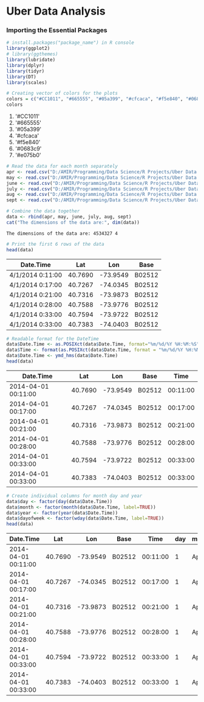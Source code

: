 # Uber Data Analysis

### Importing the Essential Packages


```R
# install.packages("package_name") in R console
library(ggplot2)
# library(ggthemes)
library(lubridate)
library(dplyr)
library(tidyr)
library(DT)
library(scales)
```


```R
# Creating vector of colors for the plots
colors = c("#CC1011", "#665555", "#05a399", "#cfcaca", "#f5e840", "#0683c9", "#e075b0")
colors
```


<ol class=list-inline>
	<li>'#CC1011'</li>
	<li>'#665555'</li>
	<li>'#05a399'</li>
	<li>'#cfcaca'</li>
	<li>'#f5e840'</li>
	<li>'#0683c9'</li>
	<li>'#e075b0'</li>
</ol>




```R
# Read the data for each month separately 
apr <- read.csv("D:/AMIR/Programming/Data Science/R Projects/Uber Data Analysis/Dataset/uber-raw-data-apr14.csv")
may <- read.csv("D:/AMIR/Programming/Data Science/R Projects/Uber Data Analysis/Dataset/uber-raw-data-may14.csv")
june <- read.csv("D:/AMIR/Programming/Data Science/R Projects/Uber Data Analysis/Dataset/uber-raw-data-jun14.csv")
july <- read.csv("D:/AMIR/Programming/Data Science/R Projects/Uber Data Analysis/Dataset/uber-raw-data-jul14.csv")
aug <- read.csv("D:/AMIR/Programming/Data Science/R Projects/Uber Data Analysis/Dataset/uber-raw-data-aug14.csv")
sept <- read.csv("D:/AMIR/Programming/Data Science/R Projects/Uber Data Analysis/Dataset/uber-raw-data-sep14.csv")
```


```R
# Combine the data together 
data <- rbind(apr, may, june, july, aug, sept)
cat("The dimensions of the data are:", dim(data))
```

    The dimensions of the data are: 4534327 4


```R
# Print the first 6 rows of the data
head(data)
```


<table>
<thead><tr><th scope=col>Date.Time</th><th scope=col>Lat</th><th scope=col>Lon</th><th scope=col>Base</th></tr></thead>
<tbody>
	<tr><td>4/1/2014 0:11:00</td><td>40.7690         </td><td>-73.9549        </td><td>B02512          </td></tr>
	<tr><td>4/1/2014 0:17:00</td><td>40.7267         </td><td>-74.0345        </td><td>B02512          </td></tr>
	<tr><td>4/1/2014 0:21:00</td><td>40.7316         </td><td>-73.9873        </td><td>B02512          </td></tr>
	<tr><td>4/1/2014 0:28:00</td><td>40.7588         </td><td>-73.9776        </td><td>B02512          </td></tr>
	<tr><td>4/1/2014 0:33:00</td><td>40.7594         </td><td>-73.9722        </td><td>B02512          </td></tr>
	<tr><td>4/1/2014 0:33:00</td><td>40.7383         </td><td>-74.0403        </td><td>B02512          </td></tr>
</tbody>
</table>




```R
# Readable format for the DateTime
data$Date.Time <- as.POSIXct(data$Date.Time, format="%m/%d/%Y %H:%M:%S")
data$Time <- format(as.POSIXct(data$Date.Time, format = "%m/%d/%Y %H:%M:%S"), format="%H:%M:%S")
data$Date.Time <- ymd_hms(data$Date.Time)
head(data)
```


<table>
<thead><tr><th scope=col>Date.Time</th><th scope=col>Lat</th><th scope=col>Lon</th><th scope=col>Base</th><th scope=col>Time</th></tr></thead>
<tbody>
	<tr><td>2014-04-01 00:11:00</td><td>40.7690            </td><td>-73.9549           </td><td>B02512             </td><td>00:11:00           </td></tr>
	<tr><td>2014-04-01 00:17:00</td><td>40.7267            </td><td>-74.0345           </td><td>B02512             </td><td>00:17:00           </td></tr>
	<tr><td>2014-04-01 00:21:00</td><td>40.7316            </td><td>-73.9873           </td><td>B02512             </td><td>00:21:00           </td></tr>
	<tr><td>2014-04-01 00:28:00</td><td>40.7588            </td><td>-73.9776           </td><td>B02512             </td><td>00:28:00           </td></tr>
	<tr><td>2014-04-01 00:33:00</td><td>40.7594            </td><td>-73.9722           </td><td>B02512             </td><td>00:33:00           </td></tr>
	<tr><td>2014-04-01 00:33:00</td><td>40.7383            </td><td>-74.0403           </td><td>B02512             </td><td>00:33:00           </td></tr>
</tbody>
</table>




```R
# Create individual columns for month day and year
data$day <- factor(day(data$Date.Time))
data$month <- factor(month(data$Date.Time, label=TRUE))
data$year <- factor(year(data$Date.Time))
data$dayofweek <- factor(wday(data$Date.Time, label=TRUE))
head(data)
```


<table>
<thead><tr><th scope=col>Date.Time</th><th scope=col>Lat</th><th scope=col>Lon</th><th scope=col>Base</th><th scope=col>Time</th><th scope=col>day</th><th scope=col>month</th><th scope=col>year</th><th scope=col>dayofweek</th></tr></thead>
<tbody>
	<tr><td>2014-04-01 00:11:00</td><td>40.7690            </td><td>-73.9549           </td><td>B02512             </td><td>00:11:00           </td><td>1                  </td><td>Apr                </td><td>2014               </td><td>Tue                </td></tr>
	<tr><td>2014-04-01 00:17:00</td><td>40.7267            </td><td>-74.0345           </td><td>B02512             </td><td>00:17:00           </td><td>1                  </td><td>Apr                </td><td>2014               </td><td>Tue                </td></tr>
	<tr><td>2014-04-01 00:21:00</td><td>40.7316            </td><td>-73.9873           </td><td>B02512             </td><td>00:21:00           </td><td>1                  </td><td>Apr                </td><td>2014               </td><td>Tue                </td></tr>
	<tr><td>2014-04-01 00:28:00</td><td>40.7588            </td><td>-73.9776           </td><td>B02512             </td><td>00:28:00           </td><td>1                  </td><td>Apr                </td><td>2014               </td><td>Tue                </td></tr>
	<tr><td>2014-04-01 00:33:00</td><td>40.7594            </td><td>-73.9722           </td><td>B02512             </td><td>00:33:00           </td><td>1                  </td><td>Apr                </td><td>2014               </td><td>Tue                </td></tr>
	<tr><td>2014-04-01 00:33:00</td><td>40.7383            </td><td>-74.0403           </td><td>B02512             </td><td>00:33:00           </td><td>1                  </td><td>Apr                </td><td>2014               </td><td>Tue                </td></tr>
</tbody>
</table>


